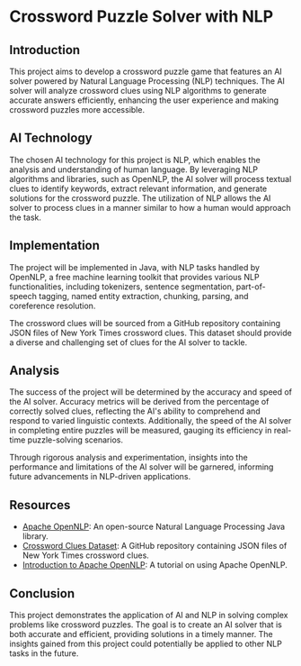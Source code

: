 # Crossword Puzzle Solver with NLP

## Introduction
This project aims to develop a crossword puzzle game that features an AI solver powered by Natural Language Processing (NLP) techniques. The AI solver will analyze crossword clues using NLP algorithms to generate accurate answers efficiently, enhancing the user experience and making crossword puzzles more accessible.

## AI Technology
The chosen AI technology for this project is NLP, which enables the analysis and understanding of human language. By leveraging NLP algorithms and libraries, such as OpenNLP, the AI solver will process textual clues to identify keywords, extract relevant information, and generate solutions for the crossword puzzle. The utilization of NLP allows the AI solver to process clues in a manner similar to how a human would approach the task.

## Implementation
The project will be implemented in Java, with NLP tasks handled by OpenNLP, a free machine learning toolkit that provides various NLP functionalities, including tokenizers, sentence segmentation, part-of-speech tagging, named entity extraction, chunking, parsing, and coreference resolution.

The crossword clues will be sourced from a GitHub repository containing JSON files of New York Times crossword clues. This dataset should provide a diverse and challenging set of clues for the AI solver to tackle.

## Analysis
The success of the project will be determined by the accuracy and speed of the AI solver. Accuracy metrics will be derived from the percentage of correctly solved clues, reflecting the AI's ability to comprehend and respond to varied linguistic contexts. Additionally, the speed of the AI solver in completing entire puzzles will be measured, gauging its efficiency in real-time puzzle-solving scenarios.

Through rigorous analysis and experimentation, insights into the performance and limitations of the AI solver will be garnered, informing future advancements in NLP-driven applications.

## Resources
- [Apache OpenNLP](https://opennlp.apache.org/download.html): An open-source Natural Language Processing Java library.
- [Crossword Clues Dataset](https://github.com/doshea/nyt_crosswords): A GitHub repository containing JSON files of New York Times crossword clues.
- [Introduction to Apache OpenNLP](https://www.baeldung.com/apache-open-nlp): A tutorial on using Apache OpenNLP.

## Conclusion
This project demonstrates the application of AI and NLP in solving complex problems like crossword puzzles. The goal is to create an AI solver that is both accurate and efficient, providing solutions in a timely manner. The insights gained from this project could potentially be applied to other NLP tasks in the future.
